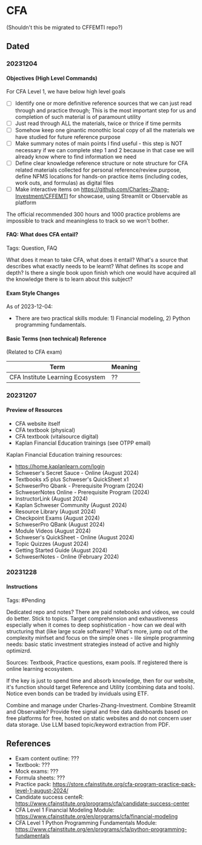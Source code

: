 # CFA

(Shouldn't this be migrated to CFFEMTI repo?)

## Dated

### 20231204 

#### Objectives (High Level Commands)

For CFA Level 1, we have below high level goals

- [ ] Identify one or more definitive reference sources that we can just read through and practice through; This is the most important step for us and completion of such material is of paramount utility
- [ ] Just read through ALL the materials, twice or thrice if time permits
- [ ] Somehow keep one ginantic monothic local copy of all the materials we have studied for future reference purpose
- [ ] Make summary notes of main points I find useful - this step is NOT necessary if we can complete step 1 and 2 because in that case we will already know where to find information we need
- [ ] Define clear knowledge reference structure or note structure for CFA related materials collected for personal reference/review purpose, define NFMS locations for hands-on practice items (including codes, work outs, and formulas) as digital files
- [ ] Make interactive items on https://github.com/Charles-Zhang-Investment/CFFEMTI for showcase, using Streamlit or Observable as platform

The official recommended 300 hours and 1000 practice problems are impossible to track and meaningless to track so we won't bother.

#### FAQ: What does CFA entail?

Tags: Question, FAQ

What does it mean to take CFA, what does it entail? What's a source that describes what exactly needs to be learnt? What defines its scope and depth? Is there a single book upon finish which one would have acquired all the knowledge there is to learn about this subject?

#### Exam Style Changes

As of 2023-12-04:

* There are two practical skills module: 1) Financial modeling, 2) Python programming fundamentals.

#### Basic Terms (non technical) Reference

(Related to CFA exam)

|Term|Meaning|
|-|-|
|CFA Institute Learning Ecosystem|??|

### 20231207

#### Preview of Resources

* CFA website itself
* CFA textbook (physical)
* CFA textbook (vitalsource digital)
* Kaplan Financial Education trainings (see OTPP email)

Kaplan Financial Education training resources:

* https://home.kaplanlearn.com/login
* Schweser's Secret Sauce - Online (August 2024) 
* Textbooks x5 plus Schweser's QuickSheet x1
* SchweserPro Qbank - Prerequisite Program (2024) 
* SchweserNotes Online - Prerequisite Program (2024)
* InstructorLink (August 2024)
* Kaplan Schweser Community (August 2024)
* Resource Library (August 2024)
* Checkpoint Exams (August 2024)
* SchweserPro QBank (August 2024)
* Module Videos (August 2024)
* Schweser's QuickSheet - Online (August 2024)
* Topic Quizzes (August 2024)
* Getting Started Guide (August 2024)
* SchweserNotes - Online (February 2024)

### 20231228

#### Instructions

Tags: #Pending

Dedicated repo and notes? There are paid notebooks and videos, we could do better. Stick to topics. Target comprehension and exhaustiveness especially when it comes to deep sophistication - how can we deal with structuring that (like large scale software)? What's more, jump out of the complexity minfset and focus on the simple ones - lile simple programming needs: basic static investment strategies instead of active and highly optimizrd.

Sources: Textbook, Practice questions, exam pools. If registered there is online learning ecosystem.

If the key is just to spend time and absorb knowledge, then for our website, it's function should target Reference and Utility (combining data and tools). Notice even bonds can be traded by inviduals using ETF.

Combine and manage under Charles-Zhang-Investment.
Combine Streamlit and Observable?
Provide free signal and free data dashboards based on free platforms for free, hosted on static websites and do not concern user data storage.
Use LLM based topic/keyword extraction from PDF.

## References

* Exam content outline: ???
* Textbook: ???
* Mock exams: ???
* Formula sheets: ???
* Practice pack: https://store.cfainstitute.org/cfa-program-practice-pack-level-1-august-2024/
* Candidate success centeR: https://www.cfainstitute.org/programs/cfa/candidate-success-center
* CFA Level 1 Financial Modeling Module: https://www.cfainstitute.org/en/programs/cfa/financial-modeling
* CFA Level 1 Python Programming Fundamentals Module: https://www.cfainstitute.org/en/programs/cfa/python-programming-fundamentals
